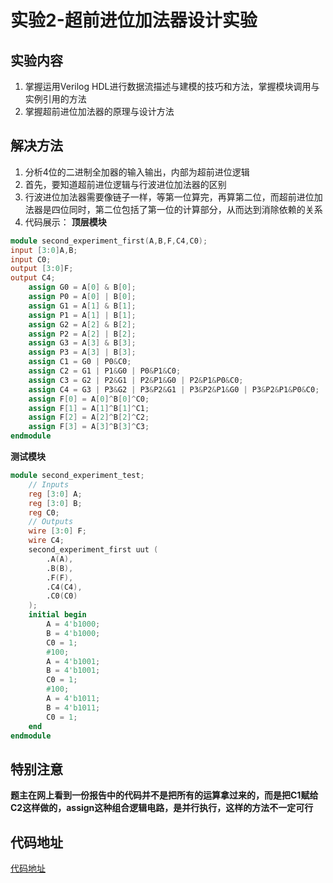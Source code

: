 # 实验2-超前进位加法器设计实验

## 实验内容

1. 掌握运用Verilog HDL进行数据流描述与建模的技巧和方法，掌握模块调用与实例引用的方法
2. 掌握超前进位加法器的原理与设计方法

## 解决方法

1. 分析4位的二进制全加器的输入输出，内部为超前进位逻辑
2. 首先，要知道超前进位逻辑与行波进位加法器的区别
3. 行波进位加法器需要像链子一样，等第一位算完，再算第二位，而超前进位加法器是四位同时，第二位包括了第一位的计算部分，从而达到消除依赖的关系
4. 代码展示：
   **顶层模块**

```verilog
module second_experiment_first(A,B,F,C4,C0);
input [3:0]A,B;
input C0;
output [3:0]F;
output C4;
	assign G0 = A[0] & B[0];
	assign P0 = A[0] | B[0];
	assign G1 = A[1] & B[1];
	assign P1 = A[1] | B[1];
	assign G2 = A[2] & B[2];
	assign P2 = A[2] | B[2];
	assign G3 = A[3] & B[3];
	assign P3 = A[3] | B[3];
	assign C1 = G0 | P0&C0;
	assign C2 = G1 | P1&G0 | P0&P1&C0;
	assign C3 = G2 | P2&G1 | P2&P1&G0 | P2&P1&P0&C0;
	assign C4 = G3 | P3&G2 | P3&P2&G1 | P3&P2&P1&G0 | P3&P2&P1&P0&C0;
	assign F[0] = A[0]^B[0]^C0;
	assign F[1] = A[1]^B[1]^C1;
	assign F[2] = A[2]^B[2]^C2;
	assign F[3] = A[3]^B[3]^C3;
endmodule
```

**测试模块**

```verilog
module second_experiment_test;
	// Inputs
	reg [3:0] A;
	reg [3:0] B;
	reg C0;
	// Outputs
	wire [3:0] F;
	wire C4;
	second_experiment_first uut (
		.A(A),
		.B(B),
		.F(F),
		.C4(C4),
		.C0(C0)
	);
	initial begin
		A = 4'b1000;
		B = 4'b1000;
		C0 = 1;
		#100;
		A = 4'b1001;
		B = 4'b1001;
		C0 = 1;
		#100;
		A = 4'b1011;
		B = 4'b1011;
		C0 = 1;
	end
endmodule
```

## 特别注意

**题主在网上看到一份报告中的代码并不是把所有的运算拿过来的，而是把C1赋给C2这样做的，assign这种组合逻辑电路，是并行执行，这样的方法不一定可行**

## 代码地址

[代码地址](../Second_experiment)